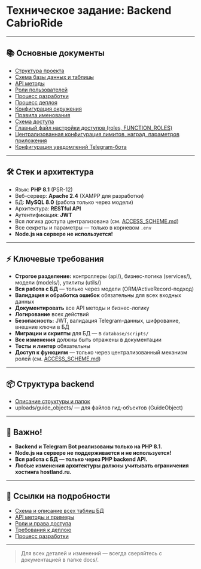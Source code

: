 # Техническое задание: Backend CabrioRide

---

## 📚 Основные документы
- [Структура проекта](../docs/PROJECT_STRUCTURE.md)
- [Схема базы данных и таблицы](../docs/DATABASE_SCHEMA.md)
- [API методы](../docs/API_METHODS.md)
- [Роли пользователей](../docs/USER_ROLES.md)
- [Процесс разработки](../docs/DEVELOPMENT.md)
- [Процесс деплоя](../docs/DEPLOYMENT.md)
- [Конфигурация окружения](../docs/ENVIRONMENT.md)
- [Правила именования](../docs/NAMING_CONVENTIONS.md)
- [Схема доступа](../docs/ACCESS_SCHEME.md)
- [Главный файл настройки доступов (roles, FUNCTION_ROLES)](../config/sectionGroups.ts)
- [Централизованная конфигурация лимитов, наград, параметров приложения](../config/app.config.ts)
- [Конфигурация уведомлений Telegram-бота](../config/bot.config.ts)

---

## 🛠️ Стек и архитектура
- Язык: **PHP 8.1** (PSR-12)
- Веб-сервер: **Apache 2.4** (XAMPP для разработки)
- БД: **MySQL 8.0** (работа только через модели)
- Архитектура: **RESTful API**
- Аутентификация: **JWT**
- Вся логика доступа централизована (см. [ACCESS_SCHEME.md](../docs/ACCESS_SCHEME.md))
- Все секреты и параметры — только в корневом `.env`
- **Node.js на сервере не используется!**

---

## ⚡ Ключевые требования
- **Строгое разделение:** контроллеры (api/), бизнес-логика (services/), модели (models/), утилиты (utils/)
- **Вся работа с БД** — только через модели (ORM/ActiveRecord-подход)
- **Валидация и обработка ошибок** обязательны для всех входных данных
- **Документировать** все API методы и бизнес-логику
- **Логирование** всех действий
- **Безопасность:** JWT, валидация Telegram-данных, шифрование, внешние ключи в БД
- **Миграции и скрипты** для БД — в `database/scripts/`
- **Все изменения** должны быть отражены в документации
- **Тесты и линтер** обязательны
- **Доступ к функциям** — только через централизованный механизм ролей (см. [ACCESS_SCHEME.md](../docs/ACCESS_SCHEME.md))

---

## 📦 Структура backend
- [Описание структуры и папок](../docs/PROJECT_STRUCTURE.md)
- uploads/guide_objects/ — для файлов гид-объектов (GuideObject)

---

## 🚩 Важно!
- **Backend и Telegram Bot реализованы только на PHP 8.1.**
- **Node.js на сервере не поддерживается и не используется!**
- **Вся работа с БД — только через PHP backend API.**
- **Любые изменения архитектуры должны учитывать ограничения хостинга hostland.ru.**

---

## 🔗 Ссылки на подробности
- [Схема и описание всех таблиц БД](../docs/DATABASE_SCHEMA.md)
- [API методы и примеры](../docs/API_METHODS.md)
- [Роли и права доступа](../docs/USER_ROLES.md)
- [Требования к деплою](../docs/DEPLOYMENT.md)
- [Процесс разработки](../docs/DEVELOPMENT.md)

---

> Для всех деталей и изменений — всегда сверяйтесь с документацией в папке docs/. 